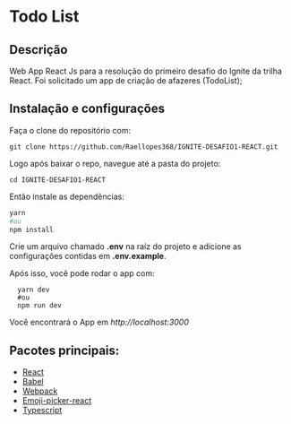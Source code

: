 # Todo List

## Descrição

Web App React Js para a resolução do primeiro desafio do Ignite da trilha React.
Foi solicitado um app de criação de afazeres (TodoList);

## Instalação e configurações

Faça o clone do repositório com:

```
git clone https://github.com/Raellopes368/IGNITE-DESAFIO1-REACT.git
```

Logo após baixar o repo, navegue até a pasta do projeto:

```
cd IGNITE-DESAFIO1-REACT
```

Então instale as dependências:

```bash
yarn
#ou
npm install

```
Crie um arquivo chamado **.env** na raíz do projeto e adicione as configurações contidas em **.env.example**.

Após isso, você pode rodar o app com:
```
  yarn dev
  #ou 
  npm run dev
```

Você encontrará o App em *http://localhost:3000*


## Pacotes principais:

- [React](https://pt-br.reactjs.org/docs/hello-world.html)
- [Babel](https://babeljs.io/)
- [Webpack](https://webpack.js.org/)
- [Emoji-picker-react](https://www.npmjs.com/package/emoji-picker-react)
- [Typescript](https://www.typescriptlang.org/docs/)